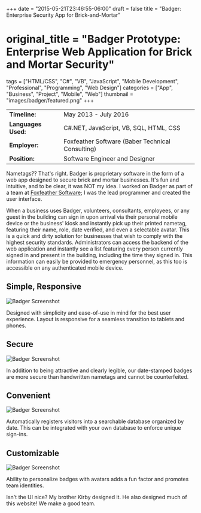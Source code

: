 +++
date = "2015-05-21T23:46:55-06:00"
draft = false
title = "Badger: Enterprise Security App for Brick-and-Mortar"
# original_title = "Badger Prototype: Enterprise Web Application for Brick and Mortar Security"
tags = ["HTML/CSS", "C#", "VB", "JavaScript", "Mobile Development", "Professional", "Programming", "Web Design"]
categories = ["App", "Business", "Project", "Mobile", "Web"]
thumbnail = "images/badger/featured.png"
+++

| | |
| --- | --- |
| **Timeline:** | May 2013 - July 2016 |
| **Languages Used:** | C#.NET, JavaScript, VB, SQL, HTML, CSS |
| **Employer:** | Foxfeather Software (Baber Technical Consulting) |
| **Position:** | Software Engineer and Designer |

Nametags?? That's right. Badger is proprietary software in the form of a web app designed to secure brick and mortar businesses. It's fun and intuitive, and to be clear, it was NOT my idea. I worked on Badger as part of a team at [Foxfeather Software](http://www.foxfeathersoftware.com/); I was the lead programmer and created the user interface.

When a business uses Badger, volunteers, consultants, employees, or any guest in the building can sign in upon arrival via their personal mobile device or the business' kiosk and instantly pick up their printed nametag, featuring their name, role, date verified, and even a selectable avatar. This is a quick and dirty solution for businesses that wish to comply with the highest security standards. Administrators can access the backend of the web application and instantly see a list featuring every person currently signed in and present in the building, including the time they signed in. This information can easily be provided to emergency personnel, as this too is accessible on any authenticated mobile device.

## Simple, Responsive
![Badger Screenshot](../../images/badger/screenshot1.png)

Designed with simplicity and ease-of-use in mind for the best user experience. Layout is responsive for a seamless transition to tablets and phones.

## Secure
![Badger Screenshot](../../images/badger/screenshot2.png)

In addition to being attractive and clearly legible, our date-stamped badges are more secure than handwritten nametags and cannot be counterfeited.

## Convenient
![Badger Screenshot](../../images/badger/screenshot3.png)

Automatically registers visitors into a searchable database organized by date. This can be integrated with your own database to enforce unique sign-ins.

## Customizable
![Badger Screenshot](../../images/badger/screenshot4.png)

Ability to personalize badges with avatars adds a fun factor and promotes team identities.

Isn't the UI nice? My brother Kirby designed it. He also designed much of this website! We make a good team.
